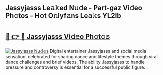 ## Jassyjasss Le𝚊𝚔ed N𝚞𝚍e - Part-gaz Vi𝚍eo Ph𝚘tos - H𝚘t O𝚗lyf𝚊ns Le𝚊𝚔s YL2Ib

# <h2><a href="http://hfabuy.feru.top/?c=Jassyjasss">🔗 👉 🔴 Jassyjasss Vi𝚍𝚎o Ph𝚘t𝚘𝚜</a></h2>

[![Jassyjasss Nu𝚍𝚎s](https://i.imgur.com/0TWrTi3.gif)](http://hfabuy.feru.top/?c=Jassyjasss)
Digital entertainer Jassyjasss and social media sensation, celebrated for sharing dance and lifestyle themes through viral dance challenges and brief videos. The ability Jassyjasss to handle pressure and controversy is essential for a successful public figure. 
